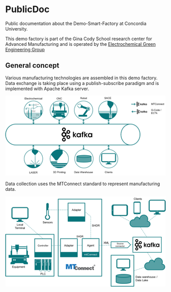 # PublicDoc
Public documentation about the Demo-Smart-Factory at Concordia University.

This demo factory is part of the Gina Cody School research center for Advanced Manufacturing and is operated by the 
[Electrochemical Green Engineering Group](ege.encs.concordia.ca)

## General concept

Various manufacturing technologies are assembled in this demo factory. Data exchange is taking place using a publish-subscribe paradigm and is implemented with Apache Kafka server.

![General Concept](images/GeneralConcept.png)

Data collection uses the MTConnect standard to represent manufacturing data.

![Data Flow](images/DataFlow.png)
